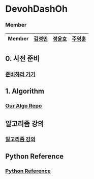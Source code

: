 # DevohDashOh
### Member

| Member | [김정민](https://github.com/JeongMin-98) |   [정윤호](https://github.com/yunhobb)   | [주영훈](https://github.com/JooYoungHoon) |
|:------:|:-------------------------------------:|:-----------------------------------:|:-------:|

## 0. 사전 준비

### [준비하러 가기](https://github.com/DevOhDashOh/.github/blob/main/Pre_Course.md)
## 1. Algorithm 
### [Our Algo Repo](https://github.com/DevOhDashOh/CodingTestPractice)

[//]: # ()
[//]: # (## 3. 과제 진행현황)

[//]: # ()
[//]: # (|    Name    | ~~Pre~~ | ~~W1~~ | ~~W2~~ | ~~W3~~ | ~~W4~~ | ~~W5~~ | ~~W6~~ | ~~W7~~ |  ~~W8~~   |  ~~W9~~   |  ~~W10~~  |)

[//]: # (| :--------: | :-----: | :----: | :----: | :----: | :----: | :----: | :----: | :----: | :---: | :---: | :---: |)

[//]: # (| **name** |    🎉    |   🎉    |   🎉    |   🎉    |   🎉    |   🎉    |   🎉    |   🎉    |   🎉   |   🎉   |   🎉   |  )

[//]: # (| **name** |    🎉    |   🎉    |   🎉    |   🎉    |   🎉    |   🎉    |   🎉    |   🎉    |   🎉   |   🎉   |   🎉   |  )


## 알고리즘 강의
### [알고리즘 강의](https://www.youtube.com/@eleanorlim)

## Python Reference 
### [Python Reference](https://devdocs.programmers.co.kr/python~3.8/)
